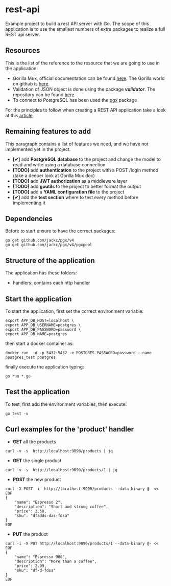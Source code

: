 # rest-api

Example project to build a rest API server with Go. The scope of this application is to use the smallest numbers of
extra packages to realize a full REST api server.

## Resources

This is the list of the reference to the resource that we are going to use in the application:

- Gorilla Mux, official documentation can be found [here](https://www.gorillatoolkit.org/). The Gorilla world on github
  is [here](https://github.com/gorilla).
- Validation of JSON object is done using the package ***validator***. The repository can be
  found [here](https://github.com/go-playground/validator).
- To connect to PostgreSQL has been used the [pgx](https://pkg.go.dev/github.com/jackc/pgx) package

For the principles to follow when creating a REST API application take a look at
this [article](https://docs.microsoft.com/en-us/azure/architecture/best-practices/api-design).

## Remaining features to add

This paragraph contains a list of features we need, and we have not implemented yet in the project.

- **[✔︎]** add **PostgreSQL database** to the project and change the model to read and write using a database connection
- **[TODO]** add **authentication** to the project with a POST /login method (take a deeper look at Gorilla Mux doc)
- **[TODO]** add **JWT authorization** as a middleware layer
- **[TODO]** add **goutils** to the project to better format the output
- **[TODO]** add a **YAML configuration file** to the project
- **[✔︎]** add the **test section** where to test every method before implementing it

## Dependencies

Before to start ensure to have the correct packages:

```shell
go get github.com/jackc/pgx/v4
go get github.com/jackc/pgx/v4/pgxpool
```

## Structure of the application

The application has these folders:

- handlers: contains each http handler

## Start the application

To start the application, first set the correct environment variable:

```shell
export APP_DB_HOST=localhost \
export APP_DB_USERNAME=postgres \
export APP_DB_PASSWORD=password \
export APP_DB_NAME=postgres
```

then start a docker container as:

```shell
docker run  -d -p 5432:5432 -e POSTGRES_PASSWORD=password --name postgres_test postgres
```

finally execute the application typing:

```shell
go run *.go
```

## Test the application

To test, first add the environment variables, then execute:
```shell
go test -v
```

## Curl examples for the 'product' handler

- **GET** all the products

```shell
curl -v -s  http://localhost:9090/products | jq
```

- **GET** the single product

```shell
curl -v -s  http://localhost:9090/products/1 | jq
```

- **POST** the new product

```shell
curl -X POST -i  http://localhost:9090/products --data-binary @- << EOF   
{
    "name": "Espresso 2",
    "description": "Short and strong coffee",
    "price": 2.50,
    "sku": "dfadds-das-fdsa"
}
EOF
```

- **PUT** the product

```shell
curl -i -X PUT http://localhost:9090/products/1 --data-binary @- << EOF   
{
    "name": "Espresso 900",
    "description": "More than a coffee",
    "price": 2.99,
    "sku": "df-d-fdsa"
}
EOF
```


